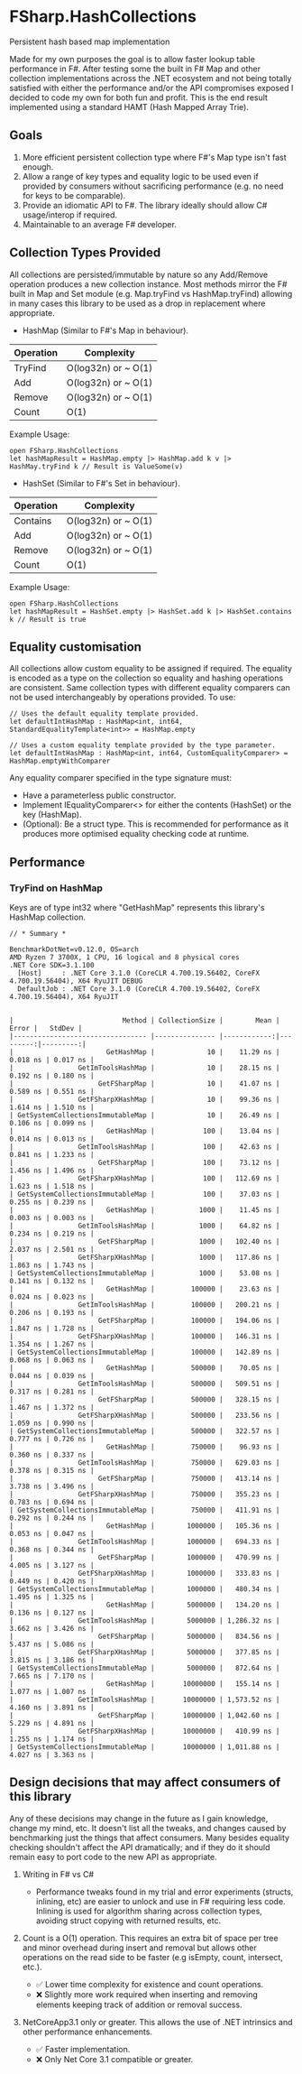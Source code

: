 # FSharp.HashCollections

Persistent hash based map implementation

Made for my own purposes the goal is to allow faster lookup table performance in F#. After testing some the built in F# Map and other collection implementations across the .NET ecosystem and not being totally satisfied with either the performance and/or the API compromises exposed I decided to code my own for both fun and profit. This is the end result implemented using a standard HAMT (Hash Mapped Array Trie).

## Goals

1) More efficient persistent collection type where F#'s Map type isn't fast enough.
2) Allow a range of key types and equality logic to be used even if provided by consumers without sacrificing performance (e.g. no need for keys to be comparable).
3) Provide an idiomatic API to F#. The library ideally should allow C# usage/interop if required.
4) Maintainable to an average F# developer.

## Collection Types Provided

All collections are persisted/immutable by nature so any Add/Remove operation produces a new collection instance. Most methods mirror the F# built in Map and Set module (e.g. Map.tryFind vs HashMap.tryFind) allowing in many cases this library to be used as a drop in replacement where appropriate.

- HashMap (Similar to F#'s Map in behaviour).

| Operation | Complexity |
| --- | --- |
| TryFind | O(log32n) or ~ O(1) |
| Add | O(log32n) or ~ O(1) |
| Remove | O(log32n) or ~ O(1) |
| Count | O(1) |

Example Usage:
```
open FSharp.HashCollections
let hashMapResult = HashMap.empty |> HashMap.add k v |> HashMay.tryFind k // Result is ValueSome(v)
```

- HashSet (Similar to F#'s Set in behaviour).

| Operation | Complexity |
| --- | --- |
| Contains | O(log32n) or ~ O(1) |
| Add | O(log32n) or ~ O(1) |
| Remove | O(log32n) or ~ O(1) |
| Count | O(1) |

Example Usage:
```
open FSharp.HashCollections
let hashMapResult = HashSet.empty |> HashSet.add k |> HashSet.contains k // Result is true
```

## Equality customisation

All collections allow custom equality to be assigned if required. The equality is encoded as a type on the collection so equality and hashing operations are consistent. Same collection types with different equality comparers can not be used interchangeably by operations provided.  To use:

```
// Uses the default equality template provided.
let defaultIntHashMap : HashMap<int, int64, StandardEqualityTemplate<int>> = HashMap.empty

// Uses a custom equality template provided by the type parameter.
let defaultIntHashMap : HashMap<int, int64, CustomEqualityComparer> = HashMap.emptyWithComparer
```

Any equality comparer specified in the type signature must:

- Have a parameterless public constructor.
- Implement IEqualityComparer<> for either the contents (HashSet) or the key (HashMap).
- (Optional): Be a struct type. This is recommended for performance as it produces more optimised equality checking code at runtime.

## Performance

### TryFind on HashMap

Keys are of type int32 where "GetHashMap" represents this library's HashMap collection.

```
// * Summary *

BenchmarkDotNet=v0.12.0, OS=arch 
AMD Ryzen 7 3700X, 1 CPU, 16 logical and 8 physical cores
.NET Core SDK=3.1.100
  [Host]     : .NET Core 3.1.0 (CoreCLR 4.700.19.56402, CoreFX 4.700.19.56404), X64 RyuJIT DEBUG
  DefaultJob : .NET Core 3.1.0 (CoreCLR 4.700.19.56402, CoreFX 4.700.19.56404), X64 RyuJIT


|                           Method | CollectionSize |        Mean |    Error |   StdDev |
|--------------------------------- |--------------- |------------:|---------:|---------:|
|                       GetHashMap |             10 |    11.29 ns | 0.018 ns | 0.017 ns |
|                GetImToolsHashMap |             10 |    28.15 ns | 0.192 ns | 0.180 ns |
|                     GetFSharpMap |             10 |    41.07 ns | 0.589 ns | 0.551 ns |
|                GetFSharpXHashMap |             10 |    99.36 ns | 1.614 ns | 1.510 ns |
| GetSystemCollectionsImmutableMap |             10 |    26.49 ns | 0.106 ns | 0.099 ns |
|                       GetHashMap |            100 |    13.04 ns | 0.014 ns | 0.013 ns |
|                GetImToolsHashMap |            100 |    42.63 ns | 0.841 ns | 1.233 ns |
|                     GetFSharpMap |            100 |    73.12 ns | 1.456 ns | 1.496 ns |
|                GetFSharpXHashMap |            100 |   112.69 ns | 1.623 ns | 1.518 ns |
| GetSystemCollectionsImmutableMap |            100 |    37.03 ns | 0.255 ns | 0.239 ns |
|                       GetHashMap |           1000 |    11.45 ns | 0.003 ns | 0.003 ns |
|                GetImToolsHashMap |           1000 |    64.82 ns | 0.234 ns | 0.219 ns |
|                     GetFSharpMap |           1000 |   102.40 ns | 2.037 ns | 2.501 ns |
|                GetFSharpXHashMap |           1000 |   117.86 ns | 1.863 ns | 1.743 ns |
| GetSystemCollectionsImmutableMap |           1000 |    53.08 ns | 0.141 ns | 0.132 ns |
|                       GetHashMap |         100000 |    23.63 ns | 0.024 ns | 0.023 ns |
|                GetImToolsHashMap |         100000 |   200.21 ns | 0.206 ns | 0.193 ns |
|                     GetFSharpMap |         100000 |   194.06 ns | 1.847 ns | 1.728 ns |
|                GetFSharpXHashMap |         100000 |   146.31 ns | 1.354 ns | 1.267 ns |
| GetSystemCollectionsImmutableMap |         100000 |   142.89 ns | 0.068 ns | 0.063 ns |
|                       GetHashMap |         500000 |    70.05 ns | 0.044 ns | 0.039 ns |
|                GetImToolsHashMap |         500000 |   509.51 ns | 0.317 ns | 0.281 ns |
|                     GetFSharpMap |         500000 |   328.15 ns | 1.467 ns | 1.372 ns |
|                GetFSharpXHashMap |         500000 |   233.56 ns | 1.059 ns | 0.990 ns |
| GetSystemCollectionsImmutableMap |         500000 |   322.57 ns | 0.777 ns | 0.726 ns |
|                       GetHashMap |         750000 |    96.93 ns | 0.360 ns | 0.337 ns |
|                GetImToolsHashMap |         750000 |   629.03 ns | 0.378 ns | 0.315 ns |
|                     GetFSharpMap |         750000 |   413.14 ns | 3.738 ns | 3.496 ns |
|                GetFSharpXHashMap |         750000 |   355.23 ns | 0.783 ns | 0.694 ns |
| GetSystemCollectionsImmutableMap |         750000 |   411.91 ns | 0.292 ns | 0.244 ns |
|                       GetHashMap |        1000000 |   105.36 ns | 0.053 ns | 0.047 ns |
|                GetImToolsHashMap |        1000000 |   694.33 ns | 0.368 ns | 0.344 ns |
|                     GetFSharpMap |        1000000 |   470.99 ns | 4.005 ns | 3.127 ns |
|                GetFSharpXHashMap |        1000000 |   333.83 ns | 0.449 ns | 0.420 ns |
| GetSystemCollectionsImmutableMap |        1000000 |   480.34 ns | 1.495 ns | 1.325 ns |
|                       GetHashMap |        5000000 |   134.20 ns | 0.136 ns | 0.127 ns |
|                GetImToolsHashMap |        5000000 | 1,286.32 ns | 3.662 ns | 3.426 ns |
|                     GetFSharpMap |        5000000 |   834.56 ns | 5.437 ns | 5.086 ns |
|                GetFSharpXHashMap |        5000000 |   377.85 ns | 3.815 ns | 3.186 ns |
| GetSystemCollectionsImmutableMap |        5000000 |   872.64 ns | 7.665 ns | 7.170 ns |
|                       GetHashMap |       10000000 |   155.14 ns | 1.077 ns | 1.007 ns |
|                GetImToolsHashMap |       10000000 | 1,573.52 ns | 4.160 ns | 3.891 ns |
|                     GetFSharpMap |       10000000 | 1,042.60 ns | 5.229 ns | 4.891 ns |
|                GetFSharpXHashMap |       10000000 |   410.99 ns | 1.255 ns | 1.174 ns |
| GetSystemCollectionsImmutableMap |       10000000 | 1,011.88 ns | 4.027 ns | 3.363 ns |
```

## Design decisions that may affect consumers of this library

Any of these decisions may change in the future as I gain knowledge, change my mind, etc. It doesn't list all the tweaks, and changes caused by benchmarking just the things that affect consumers. Many besides equality checking shouldn't affect the API dramatically; and if they do it should remain easy to port code to the new API as appropriate.

1) Writing in F# vs C#
    - Performance tweaks found in my trial and error experiments (structs, inlining, etc) are easier to unlock and use in F# requiring less code. Inlining is used for algorithm sharing across collection types, avoiding struct copying with returned results, etc.

2) Count is a O(1) operation. This requires an extra bit of space per tree and minor overhead during insert and removal but allows other operations on the read side to be faster (e.g isEmpty, count, intersect, etc.).
    - ✅ Lower time complexity for existence and count operations.
    - ❌ Slightly more work required when inserting and removing elements keeping track of addition or removal success.

3) NetCoreApp3.1 only or greater. This allows the use of .NET intrinsics and other performance enhancements.
    - ✅ Faster implementation.
    - ❌ Only Net Core 3.1 compatible or greater.
